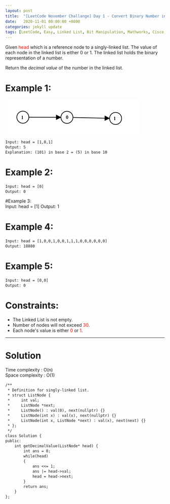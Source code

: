 ```yaml
---
layout: post
title:  "[LeetCode November Challange] Day 1 - Convert Binary Number in a Linked List to Integer"
date:   2020-11-01 00:00:00 +0800
categories: jekyll update
tags: [LeetCode, Easy, Linked List, Bit Manipulation, Mathworks, Cisco, Citrix]
---
```

Given <font color="red">head</font> which is a reference node to a singly-linked list. The value of each node in the linked list is either 0 or 1. The linked list holds the binary representation of a number.  

Return the *decimal value* of the number in the linked list.  

# Example 1:  
![](https://github.com/nshawn4675/nshawn4675.github.io/blob/master/_pic/1290_ex1.png?raw=true)

	Input: head = [1,0,1]
	Output: 5
	Explanation: (101) in base 2 = (5) in base 10

# Example 2:  
	Input: head = [0]
	Output: 0

#Example 3:  
	Input: head = [1]
	Output: 1

# Example 4:  
	Input: head = [1,0,0,1,0,0,1,1,1,0,0,0,0,0,0]
	Output: 18880

# Example 5:  
	Input: head = [0,0]
	Output: 0

# Constraints:  
- The Linked List is not empty.
- Number of nodes will not exceed <font color="red">30</font>.
- Each node's value is either <font color="red">0</font> or <font color="red">1</font>.

______________________  

# Solution  

Time complexity : O(n)  
Space complexity : O(1)  

	/**
	 * Definition for singly-linked list.
	 * struct ListNode {
	 *     int val;
	 *     ListNode *next;
	 *     ListNode() : val(0), next(nullptr) {}
	 *     ListNode(int x) : val(x), next(nullptr) {}
	 *     ListNode(int x, ListNode *next) : val(x), next(next) {}
	 * };
	 */
	class Solution {
	public:
	    int getDecimalValue(ListNode* head) {
	        int ans = 0;
	        while(head)
	        {
	            ans <<= 1;
	            ans |= head->val;
	            head = head->next;
	        }
	        return ans;
	    }
	};